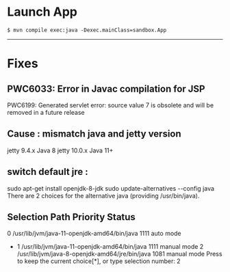 # Launch App
`$ mvn compile exec:java -Dexec.mainClass=sandbox.App` 

---

# Fixes

## PWC6033: Error in Javac compilation for JSP
PWC6199: Generated servlet error: source value 7 is obsolete and will be removed in a future release

## Cause : mismatch java and jetty version
jetty 9.4.x		Java 8
jetty 10.0.x 	Java 11+

## switch default jre :
sudo apt-get install openjdk-8-jdk
sudo update-alternatives --config java
There are 2 choices for the alternative java (providing /usr/bin/java).

  Selection    Path                                            Priority   Status
------------------------------------------------------------
  0            /usr/lib/jvm/java-11-openjdk-amd64/bin/java      1111      auto mode
* 1            /usr/lib/jvm/java-11-openjdk-amd64/bin/java      1111      manual mode
  2            /usr/lib/jvm/java-8-openjdk-amd64/jre/bin/java   1081      manual mode
Press <enter> to keep the current choice[*], or type selection number: 2

